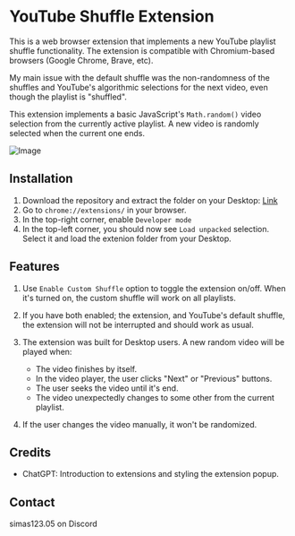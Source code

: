# YouTube Shuffle Extension

This is a web browser extension that implements a new YouTube playlist shuffle functionality. The extension is compatible with Chromium-based browsers (Google Chrome, Brave, etc).

My main issue with the default shuffle was the non-randomness of the shuffles and YouTube's algorithmic selections for the next video, even though the playlist is "shuffled".

This extension implements a basic JavaScript's `Math.random()` video selection from the currently active playlist. A new video is randomly selected when the current one ends.

![Image](https://i.imgur.com/N2rrwPt.png)

## Installation

1. Download the repository and extract the folder on your Desktop: [Link](https://github.com/xSimas/youtube-playlist-shuffle/archive/refs/heads/main.zip)
2. Go to `chrome://extensions/` in your browser.
3. In the top-right corner, enable `Developer mode`
4. In the top-left corner, you should now see `Load unpacked` selection. Select it and load the extenion folder from your Desktop.

## Features

1. Use `Enable Custom Shuffle` option to toggle the extension on/off. When it's turned on, the custom shuffle will work on all playlists. 

2. If you have both enabled; the extension, and YouTube's default shuffle, the extension will not be interrupted and should work as usual.

3. The extension was built for Desktop users. A new random video will be played when: 
    - The video finishes by itself.
    - In the video player, the user clicks "Next" or "Previous" buttons.
    - The user seeks the video until it's end.
    - The video unexpectedly changes to some other from the current playlist.

4. If the user changes the video manually, it won't be randomized.

## Credits

- ChatGPT: Introduction to extensions and styling the extension popup.

## Contact

simas123.05 on Discord